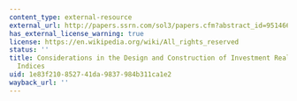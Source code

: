 ```yaml
---
content_type: external-resource
external_url: http://papers.ssrn.com/sol3/papers.cfm?abstract_id=951466
has_external_license_warning: true
license: https://en.wikipedia.org/wiki/All_rights_reserved
status: ''
title: Considerations in the Design and Construction of Investment Real Estate Research
  Indices
uid: 1e83f210-8527-41da-9837-984b311ca1e2
wayback_url: ''
---
```

